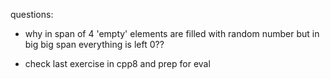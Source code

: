 
questions:

- why in span of 4 'empty' elements are filled with random number but in big big span everything is left 0??

- check last exercise in cpp8 and prep for eval
